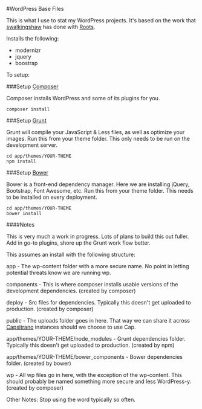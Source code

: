 #WordPress Base Files

This is what I use to stat my WordPress projects. It's based on the work that [swalkingshaw](https://github.com/swalkinshaw) has done with [Roots](http://roots.io).

Installs the following:

*   modernizr
*   jquery
*   boostrap

To setup:

###Setup [Composer](https://getcomposer.org)

Composer installs WordPress and some of its plugins for you.

````
composer install
````

###Setup [Grunt](http://gruntjs.com)

Grunt will compile your JavaScript & Less files, as well as optimize your images.
Run this from your theme folder.
This only needs to be run on the development server.

````
cd app/themes/YOUR-THEME
npm install
````

###Setup [Bower](http://bower.io)

Bower is a front-end dependency manager. Here we are installing jQuery, Bootstrap,
Font Awesome, etc.
Run this from your theme folder.
This needs to be installed on every deployment.

````
cd app/themes/YOUR-THEME
bower install
````

####Notes

This is very much a work in progress. Lots of plans to build this out fuller. Add in go-to plugins, shore up the Grunt work flow better.

This assumes an install with the following structure:

app - The wp-content folder with a more secure name. No point in letting potential threats know we are running wp.

components - This is where composer installs usable versions of the development dependencies. (created by composer)

deploy - Src files for dependencies. Typically this doesn't get uploaded to production. (created by composer)

public - The uploads folder goes in here. That way we can share it across [Capsitrano](http://capistranorb.com) instances should we choose to use Cap.

app/themes/YOUR-THEME/node_modules - Grunt dependencies folder. Typically this doesn't get uploaded to production. (created by npm)

app/themes/YOUR-THEME/bower_components - Bower dependencies folder. (created by bower)

wp - All wp files go in here, with the exception of the wp-content. This should probably be named something more secure and less WordPress-y. (created by composer)

Other Notes: Stop using the word typically so often.
